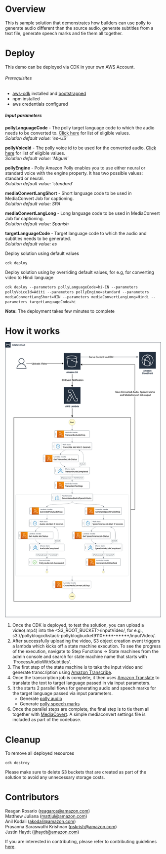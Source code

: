 # Overview
This is sample solution that demonstrates how builders can use polly to generate audio different than the source audio, generate subtitles from a text file, generate speech marks and tie them all together. 

# Deploy

This demo can be deployed via CDK in your own AWS Account. 

###### Prerequisites
- [aws-cdk](https://docs.aws.amazon.com/cdk/latest/guide/getting_started.html) installed and [bootstrapped](https://docs.aws.amazon.com/cdk/latest/guide/bootstrapping.html)
- npm installed
- aws credentials configured

##### Input parameters
**pollyLanguageCode** - The polly target language code to which the audio needs to be converted to. [Click here](https://docs.aws.amazon.com/polly/latest/dg/SupportedLanguage.html) for list of eligible values.  
_Solution default value: 'es-US'_

**pollyVoiceId** - The polly voice id to be used for the converted audio. [Click here](https://docs.aws.amazon.com/polly/latest/dg/voicelist.html) for list of eligible values.  
_Solution default value: 'Miguel'_

**pollyEngine** - Polly Amazon Polly enables you to use either neural or standard voice with the engine property. It has two possible values: standard or neural.  
_Solution default value: 'standard'_

**mediaConvertLangShort** - Short language code to be used in MediaConvert Job for captioning.  
_Solution default value: SPA_

**mediaConvertLangLong** - Long language code to be used in MediaConvert Job for captioning.  
_Solution default value: Spanish_

**targetLanguageCode** - Target language code to which the audio and subtitles needs to be generated.  
_Solution default value: es_

Deploy solution using default values
```
cdk deploy
```

Deploy solution using by overriding default values, for e.g, for converting video to Hindi language
```
cdk deploy --parameters pollyLanguageCode=hi-IN --parameters pollyVoiceId=Aditi --parameters pollyEngine=standard --parameters mediaConvertLangShort=HIN --parameters mediaConvertLangLong=Hindi --parameters targetLanguageCode=hi
```

**Note:** The deployment takes few minutes to complete

# How it works
![Image](img/polly-blog.png)

1.  Once the CDK is deployed, to test the solution, you can upload a video(.mp4) into the <S3_ROOT_BUCKET>/inputVideo/, for e.g., s3://pollyblogcdkstack-pollyblogbucket9110****-*****/inputVideo/. 
2. After successfully uploading the video, S3 object creation event triggers a lambda which kicks off a state machine execution. To see the progress of the execution, navigate to Step Functions -> State machines from the admin console and search for state machine name that starts with 'ProcessAudioWithSubtitles'.  
3. The first step of the state machine is to take the input video and generate transcription using [Amazon Transcribe](https://aws.amazon.com/transcribe/). 
4. Once the transcription job is complete, it then uses [Amazon Translate](https://aws.amazon.com/translate/) to translate the text to target language passed in via input parameters.  
5. It the starts 2 parallel flows for generating audio and speech marks for the target language passed via input parameters.
    - Generate [polly audio](https://docs.aws.amazon.com/polly/latest/dg/voicelist.html) 
    - Generate [polly speech marks](https://docs.aws.amazon.com/polly/latest/dg/speechmarks.html)
6. Once the parallel steps are complete, the final step is to tie them all together with [MediaCovert](https://aws.amazon.com/mediaconvert/). A simple mediaconvert settings file is included as part of the codebase.

# Cleanup
To remove all deployed resources
```
cdk destroy
```
Please make sure to delete S3 buckets that are created as part of the solution to avoid any unnecessary storage costs.

# Contributors  
Reagan Rosario (reagaros@amazon.com)  
Matthew Juliana (mattjul@amazon.com)  
Anil Kodali (akodali@amazon.com)  
Prasanna Saraswathi Krishnan (pskrish@amazon.com)  
Justin Haydt (jjhaydt@amazon.com)  

If you are interested in contributing, please refer to contributing guidelines [here](/CONTRIBUTING.md).